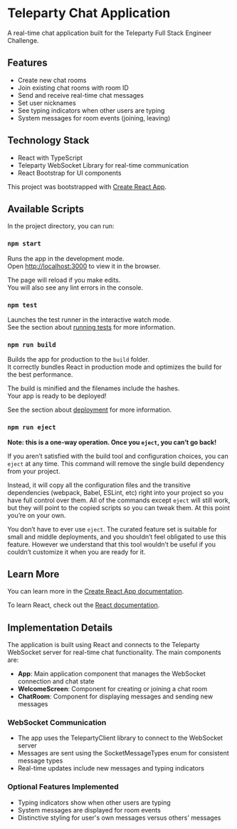 # Teleparty Chat Application

A real-time chat application built for the Teleparty Full Stack Engineer Challenge.

## Features

- Create new chat rooms
- Join existing chat rooms with room ID
- Send and receive real-time chat messages
- Set user nicknames
- See typing indicators when other users are typing
- System messages for room events (joining, leaving)

## Technology Stack

- React with TypeScript
- Teleparty WebSocket Library for real-time communication
- React Bootstrap for UI components

This project was bootstrapped with [Create React App](https://github.com/facebook/create-react-app).

## Available Scripts

In the project directory, you can run:

### `npm start`

Runs the app in the development mode.\
Open [http://localhost:3000](http://localhost:3000) to view it in the browser.

The page will reload if you make edits.\
You will also see any lint errors in the console.

### `npm test`

Launches the test runner in the interactive watch mode.\
See the section about [running tests](https://facebook.github.io/create-react-app/docs/running-tests) for more information.

### `npm run build`

Builds the app for production to the `build` folder.\
It correctly bundles React in production mode and optimizes the build for the best performance.

The build is minified and the filenames include the hashes.\
Your app is ready to be deployed!

See the section about [deployment](https://facebook.github.io/create-react-app/docs/deployment) for more information.

### `npm run eject`

**Note: this is a one-way operation. Once you `eject`, you can’t go back!**

If you aren’t satisfied with the build tool and configuration choices, you can `eject` at any time. This command will remove the single build dependency from your project.

Instead, it will copy all the configuration files and the transitive dependencies (webpack, Babel, ESLint, etc) right into your project so you have full control over them. All of the commands except `eject` will still work, but they will point to the copied scripts so you can tweak them. At this point you’re on your own.

You don’t have to ever use `eject`. The curated feature set is suitable for small and middle deployments, and you shouldn’t feel obligated to use this feature. However we understand that this tool wouldn’t be useful if you couldn’t customize it when you are ready for it.

## Learn More

You can learn more in the [Create React App documentation](https://facebook.github.io/create-react-app/docs/getting-started).

To learn React, check out the [React documentation](https://reactjs.org/).

## Implementation Details

The application is built using React and connects to the Teleparty WebSocket server for real-time chat functionality. The main components are:

- **App**: Main application component that manages the WebSocket connection and chat state
- **WelcomeScreen**: Component for creating or joining a chat room
- **ChatRoom**: Component for displaying messages and sending new messages

### WebSocket Communication

- The app uses the TelepartyClient library to connect to the WebSocket server
- Messages are sent using the SocketMessageTypes enum for consistent message types
- Real-time updates include new messages and typing indicators

### Optional Features Implemented

- Typing indicators show when other users are typing
- System messages are displayed for room events
- Distinctive styling for user's own messages versus others' messages
